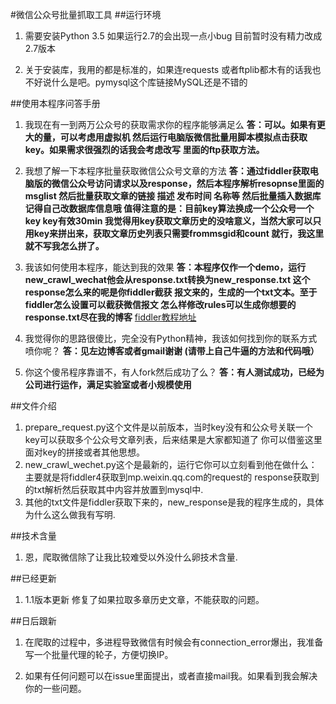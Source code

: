 #微信公众号批量抓取工具
##运行环境
1. 需要安装Python 3.5 如果运行2.7的会出现一点小bug 目前暂时没有精力改成2.7版本

2. 关于安装库，我用的都是标准的，如果连requests 或者ftplib都木有的话我也不好说什么是吧。pymysql这个库链接MySQL还是不错的

##使用本程序问答手册

1. 我现在有一到两万公众号的获取需求你的程序能够满足么
**答：可以。如果有更大的量，可以考虑用虚拟机 然后运行电脑版微信批量用脚本模拟点击获取key。如果需求很强烈的话我会考虑改写
里面的ftp获取方法。**

2. 我想了解一下本程序批量获取微信公众号文章的方法
**答：通过fiddler获取电脑版的微信公众号访问请求以及response，然后本程序解析resopnse里面的msglist 然后批量获取文章的链接 
描述 发布时间 名称等 然后批量插入数据库 记得自己改数据库信息哦 值得注意的是：目前key算法换成一个公众号一个key
 key有效30min  我觉得用key获取文章历史的没啥意义，当然大家可以只用key来拼出来，获取文章历史列表只需要frommsgid和count
 就行，我这里就不写我怎么拼了。**
 
3. 我该如何使用本程序，能达到我的效果
**答：本程序仅作一个demo，运行new_crawl_wechat他会从response.txt转换为new_response.txt 这个response怎么来的呢是你fiddler截获
报文来的，生成的一个txt文本。至于fiddler怎么设置可以截获微信报文 怎么样修改rules可以生成你想要的response.txt尽在我的博客**
[fiddler教程地址](http://www.songluyi.com/%E5%88%A9%E7%94%A8fiddler-%E6%88%AA%E8%8E%B7%E5%BE%AE%E4%BF%A1%E4%BC%A0%E8%BE%93%E6%95%B0%E6%8D%AE-%EF%BC%88%E6%96%B9%E4%BE%BF%E6%8A%93%E5%8F%96%E5%85%AC%E4%BC%97%E5%8F%B7%E4%BF%A1%E6%81%AF%EF%BC%89/)
4. 我觉得你的思路很傻比，完全没有Python精神，我该如何找到你的联系方式喷你呢？
**答：见左边博客或者gmail谢谢 (请带上自己牛逼的方法和代码哦）**

5. 你这个傻吊程序靠谱不，有人fork然后成功了么？
**答：有人测试成功，已经为公司进行运作，满足实验室或者小规模使用**
 
##文件介绍
1. prepare_request.py这个文件是以前版本，当时key没有和公众号关联一个key可以获取多个公众号文章列表，后来结果是大家都知道了
你可以借鉴这里面对key的拼接或者其他思想。
2. new_crawl_wechet.py这个是最新的，运行它你可以立刻看到他在做什么：主要就是将fiddler4获取到mp.weixin.qq.com的request的
response获取到的txt解析然后获取其中内容并放置到mysql中.
3. 其他的txt文件是fiddler获取下来的，new_response是我的程序生成的，具体为什么这么做我有写明.

##技术含量
1. 恩，爬取微信除了让我比较难受以外没什么卵技术含量.

##已经更新
1. 1.1版本更新 修复了如果拉取多章历史文章，不能获取的问题。

##日后跟新
1. 在爬取的过程中，多进程导致微信有时候会有connection_error爆出，我准备写一个批量代理的轮子，方便切换IP。

3. 如果有任何问题可以在issue里面提出，或者直接mail我。如果看到我会解决你的一些问题。